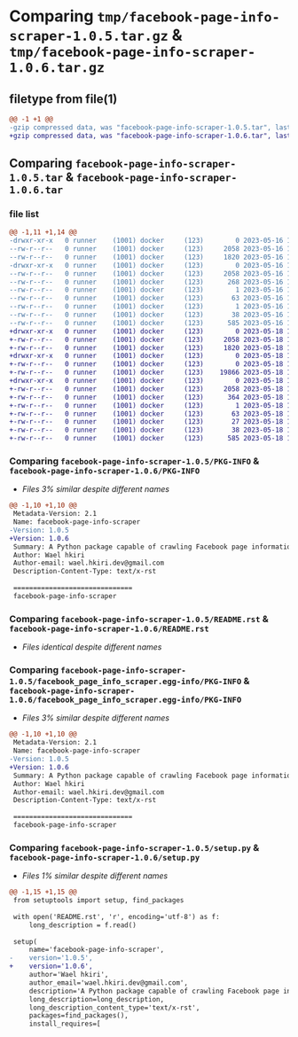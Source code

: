 # Comparing `tmp/facebook-page-info-scraper-1.0.5.tar.gz` & `tmp/facebook-page-info-scraper-1.0.6.tar.gz`

## filetype from file(1)

```diff
@@ -1 +1 @@
-gzip compressed data, was "facebook-page-info-scraper-1.0.5.tar", last modified: Tue May 16 12:58:52 2023, max compression
+gzip compressed data, was "facebook-page-info-scraper-1.0.6.tar", last modified: Thu May 18 12:13:06 2023, max compression
```

## Comparing `facebook-page-info-scraper-1.0.5.tar` & `facebook-page-info-scraper-1.0.6.tar`

### file list

```diff
@@ -1,11 +1,14 @@
-drwxr-xr-x   0 runner    (1001) docker     (123)        0 2023-05-16 12:58:52.634785 facebook-page-info-scraper-1.0.5/
--rw-r--r--   0 runner    (1001) docker     (123)     2058 2023-05-16 12:58:52.634785 facebook-page-info-scraper-1.0.5/PKG-INFO
--rw-r--r--   0 runner    (1001) docker     (123)     1820 2023-05-16 12:58:43.000000 facebook-page-info-scraper-1.0.5/README.rst
-drwxr-xr-x   0 runner    (1001) docker     (123)        0 2023-05-16 12:58:52.634785 facebook-page-info-scraper-1.0.5/facebook_page_info_scraper.egg-info/
--rw-r--r--   0 runner    (1001) docker     (123)     2058 2023-05-16 12:58:52.000000 facebook-page-info-scraper-1.0.5/facebook_page_info_scraper.egg-info/PKG-INFO
--rw-r--r--   0 runner    (1001) docker     (123)      268 2023-05-16 12:58:52.000000 facebook-page-info-scraper-1.0.5/facebook_page_info_scraper.egg-info/SOURCES.txt
--rw-r--r--   0 runner    (1001) docker     (123)        1 2023-05-16 12:58:52.000000 facebook-page-info-scraper-1.0.5/facebook_page_info_scraper.egg-info/dependency_links.txt
--rw-r--r--   0 runner    (1001) docker     (123)       63 2023-05-16 12:58:52.000000 facebook-page-info-scraper-1.0.5/facebook_page_info_scraper.egg-info/requires.txt
--rw-r--r--   0 runner    (1001) docker     (123)        1 2023-05-16 12:58:52.000000 facebook-page-info-scraper-1.0.5/facebook_page_info_scraper.egg-info/top_level.txt
--rw-r--r--   0 runner    (1001) docker     (123)       38 2023-05-16 12:58:52.634785 facebook-page-info-scraper-1.0.5/setup.cfg
--rw-r--r--   0 runner    (1001) docker     (123)      585 2023-05-16 12:58:43.000000 facebook-page-info-scraper-1.0.5/setup.py
+drwxr-xr-x   0 runner    (1001) docker     (123)        0 2023-05-18 12:13:06.171849 facebook-page-info-scraper-1.0.6/
+-rw-r--r--   0 runner    (1001) docker     (123)     2058 2023-05-18 12:13:06.171849 facebook-page-info-scraper-1.0.6/PKG-INFO
+-rw-r--r--   0 runner    (1001) docker     (123)     1820 2023-05-18 12:12:57.000000 facebook-page-info-scraper-1.0.6/README.rst
+drwxr-xr-x   0 runner    (1001) docker     (123)        0 2023-05-18 12:13:06.171849 facebook-page-info-scraper-1.0.6/facebook-page-info-scraper/
+-rw-r--r--   0 runner    (1001) docker     (123)        0 2023-05-18 12:12:57.000000 facebook-page-info-scraper-1.0.6/facebook-page-info-scraper/__init__.py
+-rw-r--r--   0 runner    (1001) docker     (123)    19866 2023-05-18 12:12:57.000000 facebook-page-info-scraper-1.0.6/facebook-page-info-scraper/facebook-page-info-scraper.py
+drwxr-xr-x   0 runner    (1001) docker     (123)        0 2023-05-18 12:13:06.171849 facebook-page-info-scraper-1.0.6/facebook_page_info_scraper.egg-info/
+-rw-r--r--   0 runner    (1001) docker     (123)     2058 2023-05-18 12:13:06.000000 facebook-page-info-scraper-1.0.6/facebook_page_info_scraper.egg-info/PKG-INFO
+-rw-r--r--   0 runner    (1001) docker     (123)      364 2023-05-18 12:13:06.000000 facebook-page-info-scraper-1.0.6/facebook_page_info_scraper.egg-info/SOURCES.txt
+-rw-r--r--   0 runner    (1001) docker     (123)        1 2023-05-18 12:13:06.000000 facebook-page-info-scraper-1.0.6/facebook_page_info_scraper.egg-info/dependency_links.txt
+-rw-r--r--   0 runner    (1001) docker     (123)       63 2023-05-18 12:13:06.000000 facebook-page-info-scraper-1.0.6/facebook_page_info_scraper.egg-info/requires.txt
+-rw-r--r--   0 runner    (1001) docker     (123)       27 2023-05-18 12:13:06.000000 facebook-page-info-scraper-1.0.6/facebook_page_info_scraper.egg-info/top_level.txt
+-rw-r--r--   0 runner    (1001) docker     (123)       38 2023-05-18 12:13:06.171849 facebook-page-info-scraper-1.0.6/setup.cfg
+-rw-r--r--   0 runner    (1001) docker     (123)      585 2023-05-18 12:12:57.000000 facebook-page-info-scraper-1.0.6/setup.py
```

### Comparing `facebook-page-info-scraper-1.0.5/PKG-INFO` & `facebook-page-info-scraper-1.0.6/PKG-INFO`

 * *Files 3% similar despite different names*

```diff
@@ -1,10 +1,10 @@
 Metadata-Version: 2.1
 Name: facebook-page-info-scraper
-Version: 1.0.5
+Version: 1.0.6
 Summary: A Python package capable of crawling Facebook page information
 Author: Wael hkiri
 Author-email: wael.hkiri.dev@gmail.com
 Description-Content-Type: text/x-rst
 
 ==============================
 facebook-page-info-scraper
```

### Comparing `facebook-page-info-scraper-1.0.5/README.rst` & `facebook-page-info-scraper-1.0.6/README.rst`

 * *Files identical despite different names*

### Comparing `facebook-page-info-scraper-1.0.5/facebook_page_info_scraper.egg-info/PKG-INFO` & `facebook-page-info-scraper-1.0.6/facebook_page_info_scraper.egg-info/PKG-INFO`

 * *Files 3% similar despite different names*

```diff
@@ -1,10 +1,10 @@
 Metadata-Version: 2.1
 Name: facebook-page-info-scraper
-Version: 1.0.5
+Version: 1.0.6
 Summary: A Python package capable of crawling Facebook page information
 Author: Wael hkiri
 Author-email: wael.hkiri.dev@gmail.com
 Description-Content-Type: text/x-rst
 
 ==============================
 facebook-page-info-scraper
```

### Comparing `facebook-page-info-scraper-1.0.5/setup.py` & `facebook-page-info-scraper-1.0.6/setup.py`

 * *Files 1% similar despite different names*

```diff
@@ -1,15 +1,15 @@
 from setuptools import setup, find_packages
 
 with open('README.rst', 'r', encoding='utf-8') as f:
     long_description = f.read()
 
 setup(
     name='facebook-page-info-scraper',
-    version='1.0.5',
+    version='1.0.6',
     author='Wael hkiri',
     author_email='wael.hkiri.dev@gmail.com',
     description='A Python package capable of crawling Facebook page information',
     long_description=long_description,
     long_description_content_type='text/x-rst',
     packages=find_packages(),
     install_requires=[
```

